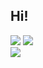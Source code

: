 <h2>Hi!</h2>
<img src="https://discord.c99.nl/widget/theme-3/765310930124013580.png" />
<a href="https://github.com/willianx06">
  <img src="https://github-readme-stats.vercel.app/api?username=willianx06&show_icons=true&theme=chartreuse-dark" /><br>
  <img src="https://github-readme-stats.vercel.app/api/top-langs/?username=willianx06&layout=compact&langs_count=16&theme=chartreuse-dark" />
</a>
<!--
**willianx06/willianx06** is a ✨ _special_ ✨ repository because its `README.md` (this file) appears on your GitHub profile.

Here are some ideas to get you started:

- 🔭 I’m currently working on ...
- 🌱 I’m currently learning ...
- 👯 I’m looking to collaborate on ...
- 🤔 I’m looking for help with ...
- 💬 Ask me about ...
- 📫 How to reach me: ...
- 😄 Pronouns: ...
- ⚡ Fun fact: ...
-->
